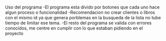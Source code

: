 Uso del programa
-El programa esta divido por botones que cada uno hace algun proceso o funcionalidad
-Recomendacion no crear clientes o libros con el mismo id ya que genera porblemas en la busqueda de la lista
  no tube tiempo de limitar ese tema.
-El resto del programa se valida con errores conocidos, me centre en cumplir con lo que estaban pidiendo en el proyecto
